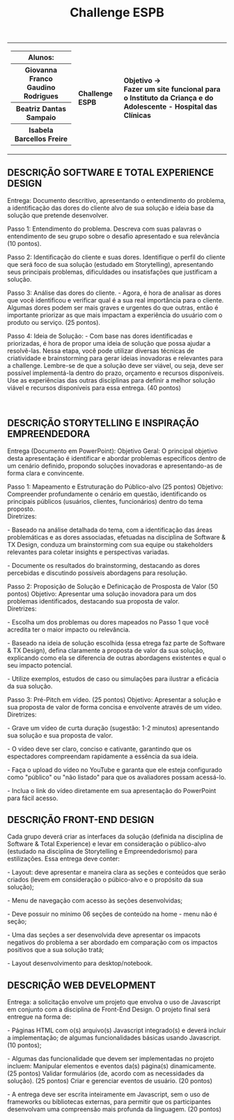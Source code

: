 
<div align="center">
  <br>
  <h1> Challenge ESPB</h1>
</div>

<br>

<table>
  <tr>
    <td>
      <div>
        <table>
          <tr>
            <th>Alunos:</th>
          </tr>
          <tr>
            <th>Giovanna Franco Gaudino Rodrigues</th>
          </tr>
          <tr>
            <th>Beatriz Dantas Sampaio</th>
          </tr>
          <tr>
            <th>Isabela Barcellos Freire</th>
          </tr>
        </table>
      </div>
    </td>
    <td>
      <div>
        <b>Challenge ESPB <br> </b>
      <td> <b>Objetivo → <br> Fazer um site funcional para o Instituto da Criança e do Adolescente - Hospital das Clínicas </b> </td>
      </div>
    </td>
  </tr>
</table>



<div align="justify">


</div>
<h2> DESCRIÇÃO SOFTWARE E TOTAL EXPERIENCE DESIGN </h2>
<p>
    Entrega: Documento descritivo, apresentando o entendimento do problema, a identificação das dores do cliente alvo de sua solução e ideia base da solução que pretende desenvolver.  
</p>
 
<p>
    Passo 1: Entendimento do problema. Descreva com suas palavras o entendimento de seu grupo sobre o desafio apresentado e sua relevância (10 pontos).  
</p>
 
<p>
    Passo 2: Identificação do cliente e suas dores. Identifique o perfil do cliente que será foco de sua solução (estudado em Storytelling), apresentando seus principais problemas, dificuldades ou insatisfações que justificam a solução.  
</p>
 
<p>
    Passo 3: Análise das dores do cliente. 
    - Agora, é hora de analisar as dores que você identificou e verificar qual é a sua real importância para o cliente. Algumas dores podem ser mais graves e urgentes do que outras, então é importante priorizar as que mais impactam a experiência do usuário com o produto ou serviço. (25 pontos).  
</p>
 
<p>
    Passo 4: Ideia de Solução:  
    - Com base nas dores identificadas e priorizadas, é hora de propor uma ideia de solução que possa ajudar a resolvê-las. Nessa etapa, você pode utilizar diversas técnicas de criatividade e brainstorming para gerar ideias inovadoras e relevantes para a challenge. Lembre-se de que a solução deve ser viável, ou seja, deve ser possível implementá-la dentro do prazo, orçamento e recursos disponíveis. Use as experiências das outras disciplinas para definir a melhor solução viável e recursos disponíveis para essa entrega. (40 pontos) 
</p>
<br>
<h2>DESCRIÇÃO STORYTELLING E INSPIRAÇÃO EMPREENDEDORA </h2>
<p> 
    Entrega (Documento em PowerPoint): Objetivo Geral: O principal objetivo desta apresentação é identificar e abordar problemas específicos dentro de um cenário definido, propondo soluções inovadoras e apresentando-as de forma clara e convincente. 
</p>

<p>
    Passo 1: Mapeamento e Estruturação do Público-alvo (25 pontos)  
    Objetivo: Compreender profundamente o cenário em questão, identificando os principais públicos (usuários, clientes, funcionários) dentro do tema proposto. 
    <br>
    Diretrizes: 
        <p> - Baseado na análise detalhada do tema, com a identificação das áreas problemáticas e as dores associadas, efetuadas na disciplina de Software & TX Design, conduza um brainstorming com sua equipe ou stakeholders relevantes para coletar insights e perspectivas variadas.</p> 
        <p> - Documente os resultados do brainstorming, destacando as dores percebidas e discutindo possíveis abordagens para resolução. </p>
</p>
 
<p>
    Passo 2: Proposição de Solução e Definicação de Prosposta de Valor (50 pontos) 
    Objetivo: Apresentar uma solução inovadora para um dos problemas identificados, destacando sua proposta de valor. 
    <br>
    Diretrizes: 
        <p> - Escolha um dos problemas ou dores mapeados no Passo 1 que você acredita ter o maior impacto ou relevância. </p>
        <p> - Baseado na ideia de solução escolhida (essa etrega faz parte de Software & TX Design), defina claramente a proposta de valor da sua solução, explicando como ela se diferencia de outras abordagens existentes e qual o seu impacto potencial. </p>
        <p>- Utilize exemplos, estudos de caso ou simulações para ilustrar a eficácia da sua solução. </p>
</p>
 
<p>
    Passo 3:  Pré-Pitch em vídeo. (25 pontos) 
    Objetivo: Apresentar a solução e sua proposta de valor de forma concisa e envolvente através de um vídeo. 
    <br>
        Diretrizes: 
        <p> - Grave um vídeo de curta duração (sugestão: 1-2 minutos) apresentando sua solução e sua proposta de valor. </p>
        <p> - O vídeo deve ser claro, conciso e cativante, garantindo que os espectadores compreendam rapidamente a essência da sua ideia.</p> 
        <p> - Faça o upload do vídeo no YouTube e garanta que ele esteja configurado como "público" ou "não listado" para que os avaliadores possam acessá-lo. </p>
        <p> - Inclua o link do vídeo diretamente em sua apresentação do PowerPoint para fácil acesso. </p>
</p>

<h2> DESCRIÇÃO  FRONT-END DESIGN </h2>
<p> 
    Cada grupo deverá criar as interfaces da solução (definida na disciplina de Software & Total Experience) e levar em consideração o público-alvo (estudado na disciplina de Storytelling e Empreendedorismo) para estilizações. Essa entrega deve conter: 
</p>
<p> 
    - Layout: deve apresentar e maneira clara as seções e conteúdos que serão criados (levem em consideração o púbico-alvo e o propósito da sua solução); 
</p>
<p> 
    - Menu de navegação com acesso às seções desenvolvidas; 
</p>
<p>
    - Deve possuir no mínimo 06 seções de conteúdo na home - menu não é seção; 
</p>
<p> 
    - Uma das seções a ser desenvolvida deve apresentar os impacots negativos do problema a ser abordado em comparação com os impactos positivos que a sua solução tratá; 
</p>
<p>
    - Layout desenvolvimento para desktop/notebook.
</p>

<h2> DESCRIÇÃO WEB DEVELOPMENT </h2>
<p>
    Entrega: a solicitação envolve um projeto que envolva o uso de Javascript em conjunto com a 
    disciplina de Front-End Design. O projeto final será entregue na forma de: 
</p>
<p>
    - Páginas HTML com o(s) arquivo(s) Javascript integrado(s) e deverá incluir a implementação; 
    de algumas funcionalidades básicas usando Javascript. (10 pontos);  
</p>
<p> 
    - Algumas das funcionalidade que devem ser implementadas no projeto incluem:  
    Manipular elementos e eventos da(s) página(s) dinamicamente. (25 pontos) 
    Validar formulários (de, acordo com as necessidades da solução). (25 pontos) 
    Criar e gerenciar eventos de usuário. (20 pontos) 
</p>
<p>
    - A entrega deve ser escrita inteiramente em Javascript, sem o uso de frameworks ou bibliotecas externas, para permitir que os participantes desenvolvam uma compreensão mais profunda da linguagem. (20 pontos) 
</p>